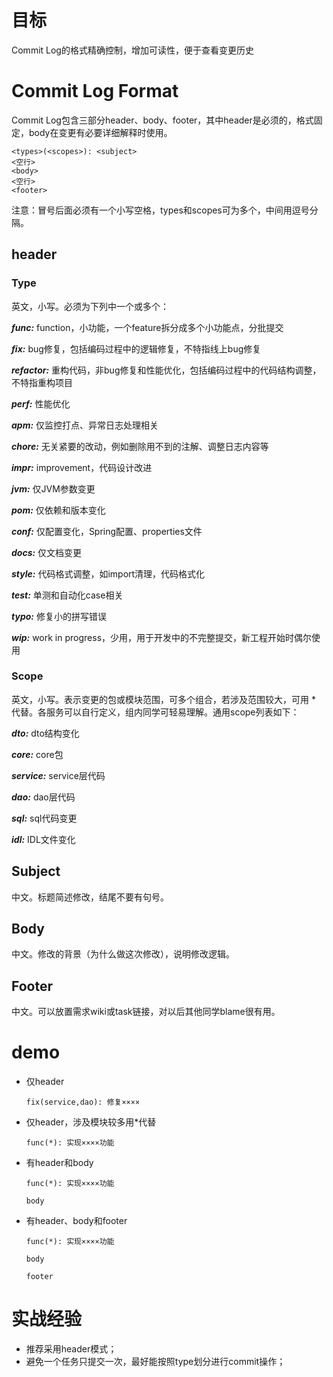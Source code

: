 # 目标
Commit Log的格式精确控制，增加可读性，便于查看变更历史

# Commit Log Format
Commit Log包含三部分header、body、footer，其中header是必须的，格式固定，body在变更有必要详细解释时使用。

```uml
<types>(<scopes>): <subject>
<空行>
<body>
<空行>
<footer>
```

注意：冒号后面必须有一个小写空格，types和scopes可为多个，中间用逗号分隔。

## header

### Type

英文，小写。必须为下列中一个或多个：

***func:*** function，小功能，一个feature拆分成多个小功能点，分批提交

***fix:*** bug修复，包括编码过程中的逻辑修复，不特指线上bug修复

***refactor:*** 重构代码，非bug修复和性能优化，包括编码过程中的代码结构调整，不特指重构项目

***perf:*** 性能优化

***apm:*** 仅监控打点、异常日志处理相关

***chore:*** 无关紧要的改动，例如删除用不到的注解、调整日志内容等

***impr:*** improvement，代码设计改进

***jvm:*** 仅JVM参数变更

***pom:*** 仅依赖和版本变化

***conf:*** 仅配置变化，Spring配置、properties文件

***docs:*** 仅文档变更

***style:*** 代码格式调整，如import清理，代码格式化

***test:*** 单测和自动化case相关

***typo:*** 修复小的拼写错误

***wip:*** work in progress，少用，用于开发中的不完整提交，新工程开始时偶尔使用

### Scope
英文，小写。表示变更的包或模块范围，可多个组合，若涉及范围较大，可用 * 代替。各服务可以自行定义，组内同学可轻易理解。通用scope列表如下：

***dto:*** dto结构变化

***core:*** core包

***service:*** service层代码

***dao:*** dao层代码

***sql:*** sql代码变更

***idl:*** IDL文件变化

## Subject
中文。标题简述修改，结尾不要有句号。

## Body
中文。修改的背景（为什么做这次修改），说明修改逻辑。

## Footer
中文。可以放置需求wiki或task链接，对以后其他同学blame很有用。

# demo

* 仅header
  ```
  fix(service,dao): 修复××××
  ```
* 仅header，涉及模块较多用*代替
  ```
  func(*): 实现××××功能
  ```
* 有header和body
  ```
  func(*): 实现××××功能

  body
  ```
* 有header、body和footer
  ```
  func(*): 实现××××功能

  body

  footer
  ```

# 实战经验

* 推荐采用header模式；
* 避免一个任务只提交一次，最好能按照type划分进行commit操作；
